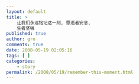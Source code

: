 ```yaml
---
layout: default
title: >
    让我们永远铭记这一刻, 愿逝者安息,
    生者坚强
published: true
author: gro
comments: true
date: 2008-05-19 02:05:16
tags: [ ]
categories:
    - story
permalink: /2008/05/19/remember-this-moment.html
---
```

